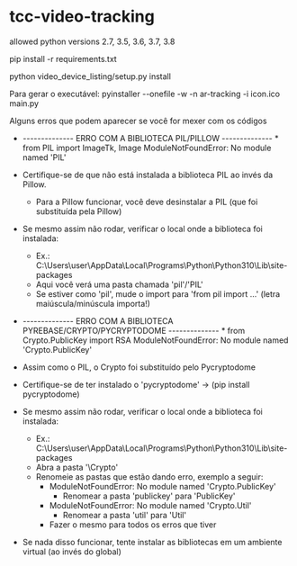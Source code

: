 # tcc-video-tracking

allowed python versions 2.7, 3.5, 3.6, 3.7, 3.8

pip install -r requirements.txt

python video_device_listing/setup.py install

Para gerar o executável:
pyinstaller --onefile -w -n ar-tracking -i icon.ico main.py


Alguns erros que podem aparecer se você for mexer com os códigos

* -------------- ERRO COM A BIBLIOTECA PIL/PILLOW -------------- *
from PIL import ImageTk, Image
ModuleNotFoundError: No module named 'PIL'

- Certifique-se de que não está instalada a biblioteca PIL ao invés da Pillow. 
	- Para a Pillow funcionar, você deve desinstalar a PIL (que foi substituída pela Pillow)

- Se mesmo assim não rodar, verificar o local onde a biblioteca foi instalada:
	- Ex.: C:\Users\user\AppData\Local\Programs\Python\Python310\Lib\site-packages
	- Aqui você verá uma pasta chamada 'pil'/'PIL'
	- Se estiver como 'pil', mude o import para 'from pil import ...' (letra maiúscula/minúscula importa!)


* -------------- ERRO COM A BIBLIOTECA PYREBASE/CRYPTO/PYCRYPTODOME -------------- *
from Crypto.PublicKey import RSA
ModuleNotFoundError: No module named 'Crypto.PublicKey'

- Assim como o PIL, o Crypto foi substituído pelo Pycryptodome

- Certifique-se de ter instalado o 'pycryptodome' -> (pip install pycryptodome)
- Se mesmo assim não rodar, verificar o local onde a biblioteca foi instalada:
	- Ex.: C:\Users\user\AppData\Local\Programs\Python\Python310\Lib\site-packages
	- Abra a pasta '\Crypto'
	- Renomeie as pastas que estão dando erro, exemplo a seguir:
		- ModuleNotFoundError: No module named 'Crypto.PublicKey'
			- Renomear a pasta 'publickey' para 'PublicKey'
		- ModuleNotFoundError: No module named 'Crypto.Util'
			- Renomear a pasta 'util' para 'Util'
		- Fazer o mesmo para todos os erros que tiver
- Se nada disso funcionar, tente instalar as bibliotecas em um ambiente virtual (ao invés do global)
